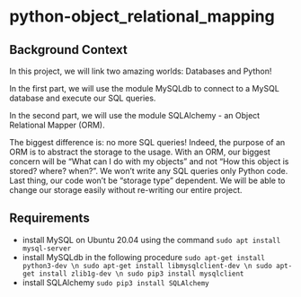 # python-object_relational_mapping
## Background Context
In this project, we will link two amazing worlds: Databases and Python!

In the first part, we will use the module MySQLdb to connect to a MySQL database and execute our SQL queries.

In the second part, we will use the module SQLAlchemy - an Object Relational Mapper (ORM).

The biggest difference is: no more SQL queries! Indeed, the purpose of an ORM is to abstract the storage to the usage. With an ORM, our biggest concern will be “What can I do with my objects” and not “How this object is stored? where? when?”. We won’t write any SQL queries only Python code. Last thing, our code won’t be “storage type” dependent. We will be able to change our storage easily without re-writing our entire project.

## Requirements
- install MySQL on Ubuntu 20.04 using the command `sudo apt install mysql-server`
- install MySQLdb in the following procedure
`sudo apt-get install python3-dev \n
sudo apt-get install libmysqlclient-dev \n
sudo apt-get install zlib1g-dev \n
sudo pip3 install mysqlclient`
- install SQLAlchemy `sudo pip3 install SQLAlchemy`

